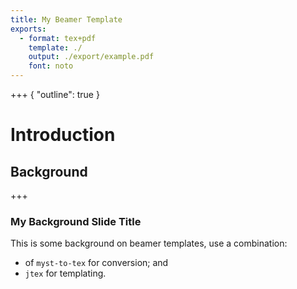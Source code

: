 ```yaml
---
title: My Beamer Template
exports:
  - format: tex+pdf
    template: ./
    output: ./export/example.pdf
    font: noto
---
```


+++ { "outline": true }

# Introduction

## Background

+++

### My Background Slide Title

This is some background on beamer templates, use a combination:

- of `myst-to-tex` for conversion; and
- `jtex` for templating.

